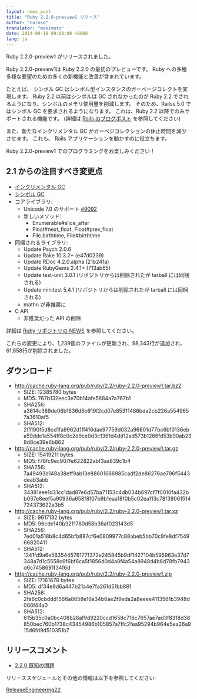 ```yaml
---
layout: news_post
title: "Ruby 2.2.0-preview1 リリース"
author: "naruse"
translator: "makimoto"
date: 2014-09-18 09:00:00 +0000
lang: ja
---
```


Ruby 2.2.0-preview1 がリリースされました。

Ruby 2.2.0-preview1は Ruby 2.2.0 の最初のプレビューです。
Ruby への多種多様な要望のための多くの新機能と改善が含まれています。

たとえば、 シンボル GC はシンボル型インスタンスのガーベージコレクトを実現します。
Ruby 2.2 以前はシンボルは GC されなかったのが Ruby 2.2 でされるようになり、シンボルのメモリ使用量を削減します。
そのため、Railss 5.0 ではシンボル GC を要求されるようになります。
これは、Ruby 2.2 以降でのみサポートされる機能です。
(詳細は  [Rails のブログポスト](http://weblog.rubyonrails.org/2014/8/20/Rails-4-2-beta1/) を参照してください)

また、新たなインクリメンタル GC がガーベジコレクションの休止時間を減少させます。
これも、 Rails アプリケーションを動かすのに役立ちます。

Ruby 2.2.0-preview1 でのプログラミングをお楽しみください！

## 2.1 からの注目すべき変更点

* [インクリメンタル GC](https://bugs.ruby-lang.org/issues/10137)
* [シンボル GC](https://bugs.ruby-lang.org/issues/9634)
* コアライブラリ:
  * Unicode 7.0 のサポート [#9092](https://bugs.ruby-lang.org/issues/9092)
  * 新しいメソッド:
    * Enumerable#slice_after
    * Float#next_float, Float#prev_float
    * File.birthtime, File#birthtime
* 同梱されるライブラリ:
  * Update Psych 2.0.6
  * Update Rake 10.3.2+ (e47d0239)
  * Update RDoc 4.2.0.alpha (21b241a)
  * Update RubyGems 2.4.1+ (713ab65)
  * Update test-unit 3.0.1 (リポジトリからは削除されたが tarball には同梱される)
  * Update minitest 5.4.1 (リポジトリからは削除されたが tarball には同梱される)
  * mathn が非推奨に
* C API
  * 非推奨だった API の削除

詳細は [Ruby リポジトリの NEWS](https://github.com/ruby/ruby/blob/v2_2_0_preview1/NEWS) を参照してください。

これらの変更により、1,239個のファイルが更新され、98,343行が追加され、61,858行が削除されました。

## ダウンロード

* <http://cache.ruby-lang.org/pub/ruby/2.2/ruby-2.2.0-preview1.tar.bz2>
  * SIZE:   12385780 bytes
  * MD5:    767b132eec3e70b14afe5884a7a767b1
  * SHA256: a3614c389de06b1636d8b919f2cd07e85311486bda2cb226a5549657a3610af5
  * SHA512: 2f1190f5d8cd1fa9962d1ff416dae97759d032a96801d77bc6b10136eba59dde1a554ff8c0c2d9ce0d3c1361d4dd12ad573b1266fd53b90ab238d8ce39e6b862
* <http://cache.ruby-lang.org/pub/ruby/2.2/ruby-2.2.0-preview1.tar.gz>
  * SIZE:   15419211 bytes
  * MD5:    f78fc9ec907fe622822abf3aa839c1b4
  * SHA256: 7a49493d148a38eff9ab13e88601686985cadf2de86276ae796f5443deab3abb
  * SHA512: 34381eee1d31cc1dad87e6d57ba71153c4db034b697cf7f0010fa432bb037e8eef5a90936a658f8f07b9b1eaa18f0b5c02ea113c78f39061514724373622a3b5
* <http://cache.ruby-lang.org/pub/ruby/2.2/ruby-2.2.0-preview1.tar.xz>
  * SIZE:   9617132 bytes
  * MD5:    96cde140b3211780d58b36af023143d5
  * SHA256: 7ed01a518b8c4d65bfb887cf6e0809977c88abeb5bb70c9fe8df754966820411
  * SHA512: 1241fd9a6e583544576177f372e245845b9df1427104b595963e37d7348a7d1c5558c6f6bf6ca5f1856d0d4a8f4a54a8948d4b6d78fb7943d6c7458691f34f6d
* <http://cache.ruby-lang.org/pub/ruby/2.2/ruby-2.2.0-preview1.zip>
  * SIZE:   17161678 bytes
  * MD5:    df34e9d6a447b21a4e7fa261d51bb881
  * SHA256: 2fa6c0cbddd1566a8658e16a34b6ae2f9eda2a8eeee4113561b3948d066f44a0
  * SHA512: 615b35c0a0bc408b28af9d9220ccd1658c718c7657ae7ad3f8318d38850bec760b1738c43454986b105857a7ffc2fea95294b964e5ea26a915d6fd9d510351b7

## リリースコメント

* [2.2.0 既知の問題](http://bugs.ruby-lang.org/projects/ruby-trunk/issues?query_id=115)

リリーススケジュールとその他の情報は以下を参照してください:

[ReleaseEngineering22](http://bugs.ruby-lang.org/projects/ruby-trunk/wiki/ReleaseEngineering22)
